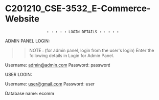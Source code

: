 # C201210_CSE-3532_E-Commerce-Website
                       : : : : : LOGIN DETAILS : : : : : 

ADMIN PANEL LOGIN:

>> NOTE : (for admin panel, login from the user's login)
>>Enter the following details in Login for Admin Panel.

Username: admin@admin.com
Password: password

USER LOGIN:

Username: user@gmail.com
Password: user

Database name: ecomm
